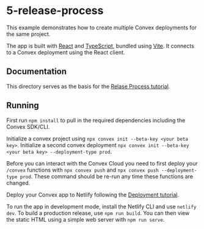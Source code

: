 # 5-release-process

This example demonstrates how to create multiple Convex deployments for the same
project.

The app is built with [React](https://reactjs.org/) and
[TypeScript](https://www.typescriptlang.org/), bundled using
[Vite](https://vitejs.dev/). It connects to a Convex deployment using the React
client.

## Documentation

This directory serves as the basis for the
[Relase Process tutorial](https://docs.convex.dev/getting-started/release-process).

## Running

First run `npm install` to pull in the required dependencies including the
Convex SDK/CLI.

Initialize a convex project using `npx convex init --beta-key <your beta key>`.
Initialize a second convex deployment
`npx convex init --beta-key <your beta key> --deployment-type prod`.

Before you can interact with the Convex Cloud you need to first deploy your
`/convex` functions with `npx convex push` and
`npx convex push --deployment-type prod`. These command should be re-run any
time these functions are changed.

Deploy your Convex app to Netlify following the
[Deployment tutorial](https://docs.convex.dev/getting-started/deployment/hosting).

To run the app in development mode, install the Netlify CLI and use
`netlify dev`. To build a production release, use `npm run build`. You can then
view the static HTML using a simple web server with `npm run serve`.
